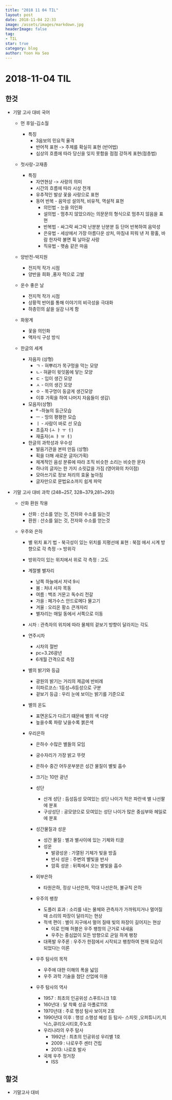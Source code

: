 ```yaml
---
title: "2018 11 04 TIL"
layout: post
date: 2018-11-04 22:33
image: /assets/images/markdown.jpg
headerImage: false
tag:
- TIL
star: true
category: blog
author: Yoon Ha Seo
---
```


# 2018-11-04 TIL

## 한것

- 기말 고사 대비 국어 

  - 먼 후일-김소월 
    - 특징 
      - 3음보의 민요적 율격
      - 반어적 표현 -> 주제를 확실히 표현 (반어법)
      - 심상의 흐름에 따라 당신을 잊지 못함을 점점 강하게 표현(점층법)
  - 첫사랑-고재종
    - 특징
      - 자연현상 -> 사랑의 의미
      - 시간의 흐름에 따라 시상 전개
      - 유추적인 발상 꽃을 사랑으로 표현
      - 동어 반복 - 음악성 설의적, 비유적, 역설적 표현
        - 의인법 - 눈을 의인화
        - 설의법 - 멈추지 않았으랴는 의문문의 형식으로 멈추지 않음을 표현
        - 반복법 - 싸그락 싸그락 난분분 난분분 등 단어 반복하여 음악성
        - 은유법 - 세상에서 가장 아름다운 상처, 마침내 피워 낸 저 황홀, 바람 한자락 불면 휙 날아갈 사랑
        - 직유법 - 햇솜 같은 마음
  - 양반전-박지원
    - 전지적 작가 시점 
    - 양반을 희화 ,풍자 적으로 고발

  - 운수 좋은 날
    - 전지적 작가 시점
    - 상황적 반어를 통해 이야기의 비극성을 극대화 
    - 하층민의 삶을 실감 나게 함
  - 화왕계
    - 꽃을 의인화
    - 액자식 구성 방식
  - 한글의 세계
    - 자음자 (상형) 
      - ㄱ - 혀뿌리가 목구멍을 막는 모양
      - ㄴ- 혀끝이 윗잇몸에 닿는 모양
      - ㄷ - 입이 생긴 모양
      - ㅅ - 이의 생긴 모양
      - ㅇ - 목구멍이 둥글게 생긴모양
      - 이후 가획을 하여 나머지 자음들이 생김\
    - 모음자(상형)
      - º -하늘의 둥근모습
      - ㅡ - 땅의 평평한 모습
      - ㅣ - 사람이 바로 선 모습
      - 초출자 (ㅗ ㅏ ㅜ ㅓ)
      - 재출자(ㅛ ㅑ ㅠ ㅕ)
    - 한글의 과학성과 우수성
      - 발음기관을 본떠 만듬 (상형)
      - 획을 더해 새로운 글자(가획)
      - 체계적인 음성 분류에 따라 조직 비슷한 소리는 비슷한 문자
      - 하나의 글자는 한 가지 소릿값을 가짐 (영어와의 차이점)
      - 모아쓰기로 정보 처리의 효울 높아짐
      - 글자만으로 문법요소까지 쉽게 파악

- 기말 고사 대비 과학 (248~257, 328~379,281~293)

  - 산화 환원 작용 

    - 산화 : 산소를 얻는 것, 전자와 수소를 잃는것
    - 환원 : 산소를 잃는 것, 전자와 수소를 얻는것

  - 우주와 은하 

    - 별 위치 표기 법 - 북극성이 있는 위치를 지평선에 표현 : 북점 에서 시계 방향으로 각 측정 -> 방위각

    - 방위각이 있는 위치에서 위로 각 측정 : 고도

    - 계절별 별자리

      -  남쪽 하늘에서 저녁 9시
      - 봄 : 처녀 사자 목동
      - 여름 : 백조 거문고 독수리 전갈
      - 가을 : 페가수스 안드로메다 물고기
      - 겨울 : 오리온 황소 큰개자리
      - 별자리는 매일 동에서 서쪽으로 이동

    - 시차 : 관측자의 위치에 따라 물체의 겉보기 방향이 달라지는 각도

    - 연주시차

      - 시차의 절반
      - pc=3.26광년
      - 6개월 간격으로 측정

    - 별의 밝기와 등급

      - 광원의 밝기는 거리의 제곱에 반비례
      - 히파르코스: 1등성~6등성으로 구분
      - 겉보기 등급 : 우리 눈에 보이는 밝기를 기준으로

    - 별의 온도 

      - 표면온도가 다르기 떄문에 별의 색 다양
      - 높을수록 파랑 낮을수록 붉은색

    - 우리은하

      - 은하수 수많은 별들의 모임 
      - 궁수자리가 가장 밝고 뚜렷
      - 은하수 중간 어두운부분은 성간 물질이 별빛 흡수
      - 크기는 10만 광년
      - 성단 
        - 산개 성단 : 듬성듬성 모여있는 성단 나이가 적은 파란색 별 나선팔에 분포
        - 구상성단 : 공모양으로 모여있는 성단 나이가 많은 중심부와 헤일로에 분포
      - 성간물질과 성운
        - 성간 물질 : 별과 별사이에 있는 기체와 티끌
        - 성운 
          - 발광성운 : 가열된 기체가 빛을 방출
          - 반사 성운 : 주변의 별빛을 반사
          - 암흑 성운 : 뒤쪽에서 오는 별빛을 흡수
      - 외부은하
        - 타원은하, 정상 나선은하, 막대 나선은하, 불규칙 은하
      - 우주의 팽창 
        - 도플러 효과 : 소리를 내는 물체와 관측자가 가까워지거나 멀어질 때 소리의 파장이 달라지는 현상
        - 적색 편이 : 별이 지구에서 멀어 질때 빛의 파장이 길어지는 현상
          - 이로 인해 허블은 우주 팽창의 근거로 내새움
          - 우주는 중심없이 모든 방향으로 균일 하게 팽창
        - 대폭발 우주론 : 우주가 한점에서 시작되고 팽창하여 현재 모습이 되었다는 이론

      - 우주 탐사의 목적
        - 우주에 대한 이해의 폭을 넓임
        - 우주 과학 기술을 첨단 산업에 이용
      - 우주 탐사의 역사
        - 1957 : 최초의 인공위성 스푸트니크 1호
        - 160년대 : 달 착륙 성공 아폴로11호
        - 1970년대 : 주로 행성 탐사 보이저 2호
        - 1990년대 이후 : 행성 소행성 혜성 등 탐사- 스피릿 ,오퍼튜니키,피닉스,큐리오시티호,주노호
        - 우리나라의 우주 탐사
          - 1992년 : 최초의 인공위성 우리별 1호
          - 2009 : 나로우주 센터 건립
          - 2013: 나로호 발사
        - 국제 우주 정거장
          - ISS 

## 할것

- 기말고사 대비
